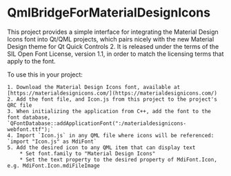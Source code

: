 # QmlBridgeForMaterialDesignIcons

This project provides a simple interface for integrating the Material Design Icons font into Qt/QML projects, which pairs nicely with the new Material Design theme for Qt Quick Controls 2. It is released under the terms of the SIL Open Font License, version 1.1, in order to match the licensing terms that apply to the font.

To use this in your project:

    1. Download the Material Design Icons font, available at [https://materialdesignicons.com/](https://materialdesignicons.com/)
    2. Add the font file, and Icon.js from this project to the project's QRC file
    3. When initializing the application from C++, add the font to the font database, `QFontDatabase::addApplicationFont(":/materialdesignicons-webfont.ttf");`
    4. Import `Icon.js` in any QML file where icons will be referenced: `import "Icon.js" as MdiFont`
    5. Add the desired icon to any QML item that can display text
        * Set font.family to "Material Design Icons"
        * Set the text property to the desired property of MdiFont.Icon, e.g. MdiFont.Icon.mdiFileImage
